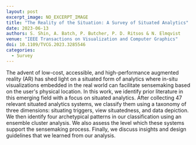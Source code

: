```yaml
---
layout: post
excerpt_image: NO_EXCERPT_IMAGE
title: "The Reality of the Situation: A Survey of Situated Analytics"
date: 2023-06-13
authors: S. Shin, A. Batch, P. Butcher, P. D. Ritsos & N. Elmqvist
venue: "IEEE Transactions on Visualization and Computer Graphics"
doi: 10.1109/TVCG.2023.3285546
categories:
  - Survey
---
```

The advent of low-cost, accessible, and high-performance augmented reality (AR) has shed light on a situated form of analytics where in-situ visualizations embedded in the real world can facilitate sensemaking based on the user's physical location. In this work, we identify prior literature in this emerging field with a focus on situated analytics. After collecting 47 relevant situated analytics systems, we classify them using a taxonomy of three dimensions: situating triggers, view situatedness, and data depiction. We then identify four archetypical patterns in our classification using an ensemble cluster analysis. We also assess the level which these systems support the sensemaking process. Finally, we discuss insights and design guidelines that we learned from our analysis.
